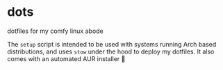# dots

dotfiles for my comfy linux abode

The `setup` script is intended to be used with systems running Arch based distributions, and uses `stow` under the hood to deploy my dotfiles. It also comes with an automated AUR installer 🙂
